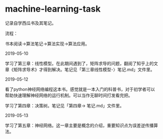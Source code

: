 # machine-learning-task
记录自学西瓜书及其笔记。

流程：

书本阅读->算法笔记->算法实现->算法应用。

2019-05-10

学习了第三章：线性模型。在此期间遇到了，矩阵求导的问题，翻阅了知乎上的文章《矩阵求导术》才得到解决。笔记见「第三章线性模型-〉笔记.md」文件里。

2019-05-12

看了python神经网络编程这本书。感觉就是一本入门的科普书，对于初学者可以帮助快速理解神经网络的运行机制。可以当作无聊时间打发看完把。

学习了第四章：决策树。笔记见「第四章-> 笔记.md」文件里。

2019-05-13

学习了第五章：神经网络。这一章主要是概念的介绍，重要知识点为误差逆传播算法。



